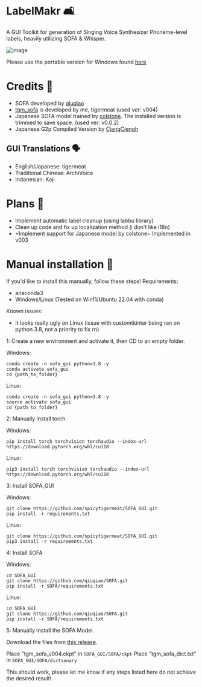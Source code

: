# LabelMakr 🛋️
A GUI Toolkit for generation of Singing Voice Synthesizer Phoneme-level labels, heavily utilizing SOFA & Whisper.

![image](https://github.com/spicytigermeat/SOFA_GUI/assets/103609620/bd9dcbca-facf-469f-9a09-08fb444c1afb)

Please use the portable version for Windows found [here](https://github.com/spicytigermeat/SOFA_GUI/releases/tag/v003)

# Credits 📰

- SOFA developed by [qiuqiao](https://github.com/qiuqiao/SOFA)
- [tgm_sofa](https://github.com/spicytigermeat/SOFA-Models/releases/tag/v0.0.4) is developed by me, tigermeat (used ver: v004)
- Japanese SOFA model trained by [colstone](https://github.com/colstone/SOFA_Models/releases/tag/JPN-V0.0.2b). The installed version is trimmed to save space. (used ver: v0.0.2)
- Japanese G2p Compiled Version by [CjangCjengh](https://github.com/CjangCjengh/japanese_g2p)

## GUI Translations 🗣️
- English/Japanese: tigermeat
- Traditional Chinese: ArchiVoice
- Indonesian: Koji

# Plans 📝

- Implement automatic label cleanup (using labbu library)
- Clean up code and fix up localization method (i don't like i18n)
- ~Implement support for Japanese model by colstone~ Implemented in v003


# Manual installation 🧰

If you'd like to install this manually, follow these steps!
Requirements:
- anaconda3
- Windows/Linux (Tested on Win11/Ubuntu 22.04 with conda)

Known issues:
- It looks really ugly on Linux (issue with customtkinter being ran on python 3.8, not a priority to fix rn)

1: Create a new environment and activate it, then CD to an empty folder.

Windows:
```
conda create -n sofa_gui python=3.8 -y
conda activate sofa_gui
cd {path_to_folder}
```
Linux:
```
conda create -n sofa_gui python=3.8 -y
source activate sofa_gui
cd {path_to_folder}
```

2: Manually install torch.

Windows:
```
pip install torch torchvision torchaudio --index-url https://download.pytorch.org/whl/cu118
```
Linux:
```
pip3 install torch torchvision torchaudio --index-url https://download.pytorch.org/whl/cu118
```

3: Install SOFA_GUI

Windows:
```
git clone https://github.com/spicytigermeat/SOFA_GUI.git
pip install -r requirements.txt
```
Linux:
```
git clone https://github.com/spicytigermeat/SOFA_GUI.git
pip3 install -r requirements.txt
```

4: Install SOFA

Windows:
```
cd SOFA_GUI
git clone https://github.com/qiuqiao/SOFA.git
pip install -r SOFA/requirements.txt
```

Linux:
```
cd SOFA_GUI
git clone https://github.com/qiuqiao/SOFA.git
pip install -r SOFA/requirements.txt
```

5: Manually install the SOFA Model.

Download the files from [this release](https://github.com/spicytigermeat/SOFA-Models/releases/tag/v0.0.4).

Place "tgm_sofa_v004.ckpt" in `SOFA_GUI/SOFA/ckpt`
Place "tgm_sofa_dict.txt" in `SOFA_GUI/SOFA/dictionary`

This should work, please let me know if any steps listed here do not achieve the desired result!

